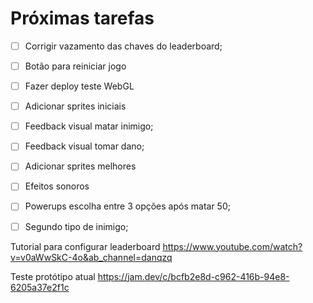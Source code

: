 
# Próximas tarefas
- [ ] Corrigir vazamento das chaves do leaderboard;
- [ ] Botão para reiniciar jogo

- [ ] Fazer deploy teste WebGL

- [ ] Adicionar sprites iniciais

- [ ] Feedback visual matar inimigo;

- [ ] Feedback visual tomar dano;

- [ ] Adicionar sprites melhores

- [ ] Efeitos sonoros

- [ ] Powerups escolha entre 3 opções após matar 50;

- [ ] Segundo tipo de inimigo;

Tutorial para configurar leaderboard https://www.youtube.com/watch?v=v0aWwSkC-4o&ab_channel=danqzq

Teste protótipo atual https://jam.dev/c/bcfb2e8d-c962-416b-94e8-6205a37e2f1c
